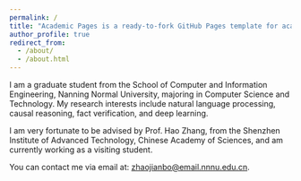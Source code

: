 ```yaml
---
permalink: /
title: "Academic Pages is a ready-to-fork GitHub Pages template for academic personal websites"
author_profile: true
redirect_from: 
  - /about/
  - /about.html
---
```


I am a graduate student from the School of Computer and Information Engineering, Nanning Normal University, majoring in Computer Science and Technology. My research interests include natural language processing, causal reasoning, fact verification, and deep learning.

I am very fortunate to be advised by Prof. Hao Zhang, from the Shenzhen Institute of Advanced Technology, Chinese Academy of Sciences, and am currently working as a visiting student.

You can contact me via email at: zhaojianbo@email.nnnu.edu.cn.
